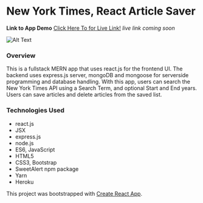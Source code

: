 # New York Times, React Article Saver 

**Link to App Demo** 
[Click Here To for Live Link!](https://www.google.com) *live link coming soon*

![Alt Text](https://media.giphy.com/media/321A9OqGB00L8lzA2h/giphy.gif)

### Overview
This is a fullstack MERN app that uses react.js for the frontend UI. The backend uses express.js server, mongoDB and mongoose for serverside programming and database handling. With this app, users can search the New York Times API using a Search Term, and optional Start and End years. Users can save articles and delete articles from the saved list. 

### Technologies Used
- react.js
- JSX
- express.js
- node.js
- ES6, JavaScript
- HTML5
- CSS3, Bootstrap
- SweetAlert npm package
- Yarn 
- Heroku 



This project was bootstrapped with [Create React App](https://github.com/facebookincubator/create-react-app).